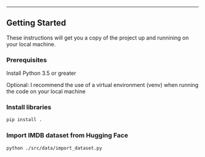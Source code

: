 --------
Getting Started
--------
These instructions will get you a copy of the project up and runnining on your local machine. 

### Prerequisites
Install Python 3.5 or greater

Optional: I recommend the use of a virtual environment (venv) when running the code on your local machine

### Install libraries
```bash
pip install .
```
### Import IMDB dataset from Hugging Face
```bash
python ./src/data/import_dataset.py
```
